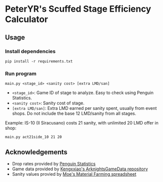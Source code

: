 # PeterYR's Scuffed Stage Efficiency Calculator

## Usage

### Install dependencies

```
pip install -r requirements.txt
```

### Run program

```
main.py <stage_id> <sanity cost> [extra LMD/san]
```

- `<stage_id>`: Game ID of stage to analyze. Easy to check using Penguin Statistics.
- `<sanity cost>`: Sanity cost of stage.
- `[extra LMD/san]`: Extra LMD earned per sanity spent, usually from event shops. Do not include the base 12 LMD/sanity from all stages.

Example: IS-10 (Il Siracusano) costs 21 sanity, with unlimited 20 LMD offer in shop:

```
main.py act21side_10 21 20
```

## Acknowledgements

- Drop rates provided by [Penguin Statistics](https://penguin-stats.io/)
- Game data provided by [Kengxxiao's ArknightsGameData repository](https://github.com/Kengxxiao/ArknightsGameData)
- Sanity values provied by [Moe's Material Farming spreadsheet](https://docs.google.com/spreadsheets/d/12X0uBQaN7MuuMWWDTiUjIni_MOP015GnulggmBJgBaQ)
